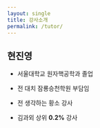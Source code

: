 ```yaml
---
layout: single
title: 강사소개
permalink: /tutor/
---
```



## 현진영

- 서울대학교 원자핵공학과 졸업

- 전 대치 잠룡승천학원 부담임

- 전 생각하는 황소 강사

- 김과외 상위 **0.2%** 강사


